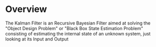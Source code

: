 
# Overview 

The Kalman Filter is an Recursive Bayesian Filter aimed at solving the "Object Design Problem" or "Black Box State Estimation Problem" consisting of estimating the internal state of an unknown system, just looking at its Input and Output 

